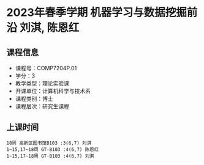 # 2023年春季学期 机器学习与数据挖掘前沿 刘淇, 陈恩红






## 课程信息

- 课程号：COMP7204P.01
- 学分：3
- 教学类型：理论实验课
- 开课单位：计算机科学与技术系
- 课程类别：博士
- 课程层次：研究生课程

## 上课时间

```
18周 高新区图书馆B103 :3(6,7) 刘淇
1~15,17~18周 GT-B103 :4(6,7) 陈恩红
1~15,17~18周 GT-B103 :4(6,7) 刘淇
```

